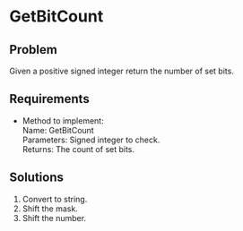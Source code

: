# GetBitCount

## Problem
Given a positive signed integer return the number of set bits.

## Requirements

- Method to implement:  
Name: GetBitCount  
Parameters: Signed integer to check.  
Returns: The count of set bits.  

## Solutions
1. Convert to string.
2. Shift the mask.
3. Shift the number.
